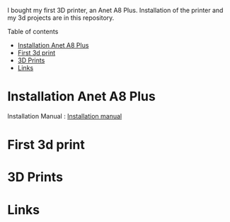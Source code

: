 I bought my first 3D printer, an Anet A8 Plus. Installation of the printer and my 3d projects are in this repository.

Table of contents
- [Installation Anet A8 Plus](#installation-anet-a8-plus)
- [First 3d print](#first-3d-print)
- [3D Prints](#3d-prints)
- [Links](#links)


# Installation Anet A8 Plus

Installation Manual : [Installation manual](Anet_A8_Plus/a8_plus.pdf)

# First 3d print

# 3D Prints

# Links
